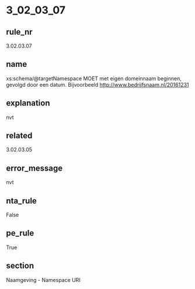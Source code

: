 # 3_02_03_07

## rule_nr
3.02.03.07

## name
xs:schema/@targetNamespace MOET met eigen domeinnaam beginnen, gevolgd door een datum. Bijvoorbeeld http://www.bedrijfsnaam.nl/20161231

## explanation
nvt

## related
3.02.03.05

## error_message
nvt

## nta_rule
False

## pe_rule
True

## section
Naamgeving - Namespace URI

